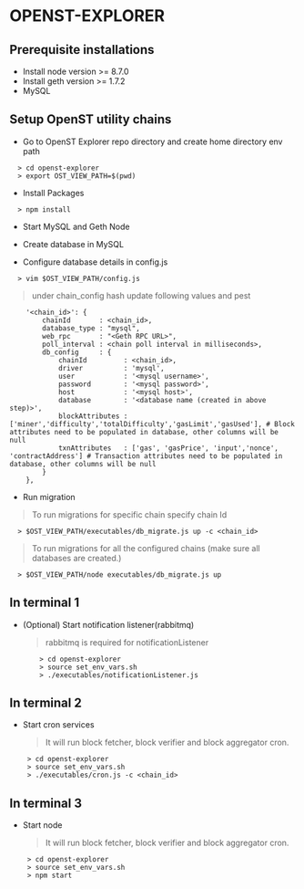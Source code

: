 OPENST-EXPLORER
============

## Prerequisite installations 

* Install node version >= 8.7.0
* Install geth version >= 1.7.2
* MySQL

## Setup OpenST utility chains 

* Go to OpenST Explorer repo directory and create home directory env path
```
  > cd openst-explorer
  > export OST_VIEW_PATH=$(pwd)
```

* Install Packages
```
  > npm install
```

* Start MySQL and Geth Node

* Create database in MySQL

* Configure database details in config.js
```
  > vim $OST_VIEW_PATH/config.js
```
  > under chain_config hash update following values and pest 
```
    '<chain_id>': {
        chainId       : <chain_id>,
        database_type : "mysql",
        web_rpc       : "<Geth RPC URL>",
        poll_interval : <chain poll interval in milliseconds>,
        db_config     : {
            chainId         : <chain_id>,
            driver          : 'mysql',
            user            : '<mysql username>',
            password        : '<mysql password>',
            host            : '<mysql host>',
            database        : '<database name (created in above step)>',
            blockAttributes : ['miner','difficulty','totalDifficulty','gasLimit','gasUsed'], # Block attributes need to be populated in database, other columns will be null
            txnAttributes   : ['gas', 'gasPrice', 'input','nonce', 'contractAddress'] # Transaction attributes need to be populated in database, other columns will be null
        }
    }, 
```

 * Run migration
  > To run migrations for specific chain specify chain Id
  ```
    > $OST_VIEW_PATH/executables/db_migrate.js up -c <chain_id>
  ```
  > To run migrations for all the configured chains (make sure all databases are created.)
  ```
    > $OST_VIEW_PATH/node executables/db_migrate.js up
  ```
## In terminal 1
   * (Optional) Start notification listener(rabbitmq)
       > rabbitmq is required for notificationListener
       ```
           > cd openst-explorer
           > source set_env_vars.sh
           > ./executables/notificationListener.js
       ```

## In terminal 2
* Start cron services
   > It will run block fetcher, block verifier and block aggregator cron.
    ```
     > cd openst-explorer
     > source set_env_vars.sh
     > ./executables/cron.js -c <chain_id>
    ```
## In terminal 3
* Start node
   > It will run block fetcher, block verifier and block aggregator cron.
    ```
     > cd openst-explorer
     > source set_env_vars.sh
     > npm start